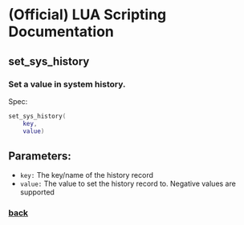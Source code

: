 
# (Official) LUA Scripting Documentation

## set_sys_history

### Set a value in system history.

Spec:
```lua
set_sys_history(
	key,
	value)
```
## Parameters:
- `key:` The key/name of the history record
- `value:` The value to set the history record to. Negative values are supported

### [back](../history)
